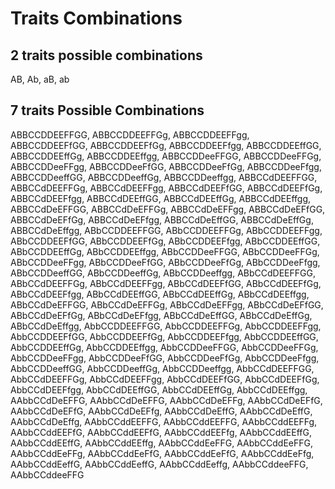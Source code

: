  # Traits Combinations

## 2 traits possible combinations
AB, Ab, aB, ab

## 7 traits Possible Combinations
 ABBCCDDEEFFGG, ABBCCDDEEFFGg, ABBCCDDEEFFgg, ABBCCDDEEFfGG, ABBCCDDEEFfGg, ABBCCDDEEFfgg, ABBCCDDEEffGG, ABBCCDDEEffGg, ABBCCDDEEffgg, ABBCCDDeeFFGG, ABBCCDDeeFFGg, ABBCCDDeeFFgg, ABBCCDDeeFfGG, ABBCCDDeeFfGg, ABBCCDDeeFfgg, ABBCCDDeeffGG, ABBCCDDeeffGg, ABBCCDDeeffgg, ABBCCdDEEFFGG, ABBCCdDEEFFGg, ABBCCdDEEFFgg, ABBCCdDEEFfGG, ABBCCdDEEFfGg, ABBCCdDEEFfgg, ABBCCdDEEffGG, ABBCCdDEEffGg, ABBCCdDEEffgg, ABBCCdDeEFFGG, ABBCCdDeEFFGg, ABBCCdDeEFFgg, ABBCCdDeEFfGG, ABBCCdDeEFfGg, ABBCCdDeEFfgg, ABBCCdDeEffGG, ABBCCdDeEffGg, ABBCCdDeEffgg, ABbCCDDEEFFGG, ABbCCDDEEFFGg, ABbCCDDEEFFgg, ABbCCDDEEFfGG, ABbCCDDEEFfGg, ABbCCDDEEFfgg, ABbCCDDEEffGG, ABbCCDDEEffGg, ABbCCDDEEffgg, ABbCCDDeeFFGG, ABbCCDDeeFFGg, ABbCCDDeeFFgg, ABbCCDDeeFfGG, ABbCCDDeeFfGg, ABbCCDDeeFfgg, ABbCCDDeeffGG, ABbCCDDeeffGg, ABbCCDDeeffgg, ABbCCdDEEFFGG, ABbCCdDEEFFGg, ABbCCdDEEFFgg, ABbCCdDEEFfGG, ABbCCdDEEFfGg, ABbCCdDEEFfgg, ABbCCdDEEffGG, ABbCCdDEEffGg, ABbCCdDEEffgg, ABbCCdDeEFFGG, ABbCCdDeEFFGg, ABbCCdDeEFFgg, ABbCCdDeEFfGG, ABbCCdDeEFfGg, ABbCCdDeEFfgg, ABbCCdDeEffGG, ABbCCdDeEffGg, ABbCCdDeEffgg, AbbCCDDEEFFGG, AbbCCDDEEFFGg, AbbCCDDEEFFgg, AbbCCDDEEFfGG, AbbCCDDEEFfGg, AbbCCDDEEFfgg, AbbCCDDEEffGG, AbbCCDDEEffGg, AbbCCDDEEffgg, AbbCCDDeeFFGG, AbbCCDDeeFFGg, AbbCCDDeeFFgg, AbbCCDDeeFfGG, AbbCCDDeeFfGg, AbbCCDDeeFfgg, AbbCCDDeeffGG, AbbCCDDeeffGg, AbbCCDDeeffgg, AbbCCdDEEFFGG, AbbCCdDEEFFGg, AbbCCdDEEFFgg, AbbCCdDEEFfGG, AbbCCdDEEFfGg, AbbCCdDEEFfgg, AbbCCdDEEffGG, AbbCCdDEEffGg, AbbCCdDEEffgg, AAbbCCdDeEFFG, AAbbCCdDeEFFG, AAbbCCdDeEFFg, AAbbCCdDeEFfG, AAbbCCdDeEFfG, AAbbCCdDeEFfg, AAbbCCdDeEffG, AAbbCCdDeEffG, AAbbCCdDeEffg, AAbbCCddEEFFG, AAbbCCddEEFFG, AAbbCCddEEFFg, AAbbCCddEEFfG, AAbbCCddEEFfG, AAbbCCddEEFfg, AAbbCCddEEffG, AAbbCCddEEffG, AAbbCCddEEffg, AAbbCCddEeFFG, AAbbCCddEeFFG, AAbbCCddEeFFg, AAbbCCddEeFfG, AAbbCCddEeFfG, AAbbCCddEeFfg, AAbbCCddEeffG, AAbbCCddEeffG, AAbbCCddEeffg, AAbbCCddeeFFG, AAbbCCddeeFFG
